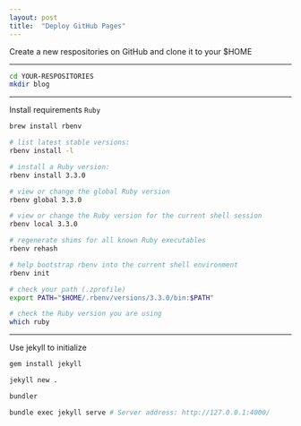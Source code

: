 ```yaml
---
layout: post
title:  "Deploy GitHub Pages"
---
```


Create a new respositories on GitHub and clone it to your $HOME

---

``` bash
cd YOUR-RESPOSITORIES
mkdir blog
```

---

Install requirements `Ruby`
``` bash
brew install rbenv

# list latest stable versions:
rbenv install -l

# install a Ruby version:
rbenv install 3.3.0

# view or change the global Ruby version
rbenv global 3.3.0

# view or change the Ruby version for the current shell session
rbenv local 3.3.0

# regenerate shims for all known Ruby executables
rbenv rehash

# help bootstrap rbenv into the current shell environment
rbenv init

# check your path (.zprofile)
export PATH="$HOME/.rbenv/versions/3.3.0/bin:$PATH"

# check the Ruby version you are using
which ruby
```

---

Use jekyll to initialize
``` bash
gem install jekyll

jekyll new .

bundler

bundle exec jekyll serve # Server address: http://127.0.0.1:4000/
```
